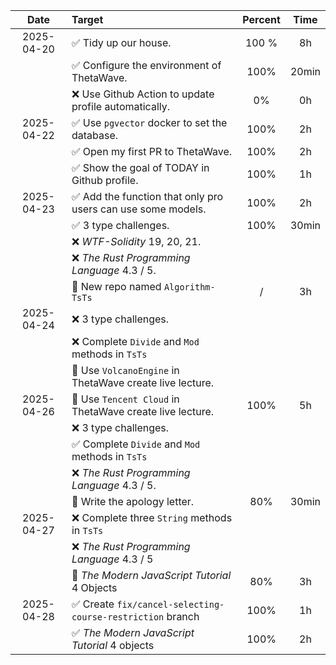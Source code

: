 |    Date    | Target                                                      | Percent | Time  |
| :--------: | :---------------------------------------------------------- | :-----: | :---: |
| 2025-04-20 | ✅ Tidy up our house.                                        |  100 %  |  8h   |
|            | ✅ Configure the environment of ThetaWave.                   |  100%   | 20min |
|            | ❌ Use Github Action to update profile automatically.        |   0%    |  0h   |
| 2025-04-22 | ✅ Use `pgvector` docker to set the database.                |  100%   |  2h   |
|            | ✅ Open my first PR to ThetaWave.                            |  100%   |  2h   |
|            | ✅ Show the goal of TODAY in Github profile.                 |  100%   |  1h   |
| 2025-04-23 | ✅ Add the function that only pro users can use some models. |  100%   |  2h   |
|            | ✅ 3 type challenges.                                        |  100%   | 30min |
|            | ❌ *WTF-Solidity* 19, 20, 21.                                |         |       |
|            | ❌ *The Rust Programming Language* 4.3 / 5.                  |         |       |
|            | 🥇 New repo named `Algorithm-TsTs`                           |    /    |  3h   |
| 2025-04-24 | ❌ 3 type challenges.                                        |         |       |
|            | ❌ Complete `Divide` and `Mod` methods in `TsTs`             |         |       |
|            | 🍊 Use `VolcanoEngine` in ThetaWave create live lecture.     |         |       |
| 2025-04-26 | 🥇 Use `Tencent Cloud` in ThetaWave create live lecture.     |  100%   |  5h   |
|            | ❌ 3 type challenges.                                        |         |       |
|            | ✅ Complete `Divide` and `Mod` methods in `TsTs`             |         |       |
|            | ❌ *The Rust Programming Language* 4.3 / 5.                  |         |       |
|            | 🍊 Write the apology letter.                                 |   80%   | 30min |
| 2025-04-27 | ❌ Complete three `String` methods in `TsTs`                 |         |       |
|            | ❌ *The Rust Programming Language* 4.3 / 5                   |         |       |
|            | 🍊 *The Modern JavaScript Tutorial* 4 Objects                |   80%   |  3h   |
| 2025-04-28 | ✅ Create `fix/cancel-selecting-course-restriction` branch   |  100%   |  1h   |
|            | ✅ *The Modern JavaScript Tutorial* 4 objects                |  100%   |  2h   |